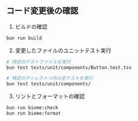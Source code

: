 ## コード変更後の確認

1. ビルドの確認
```bash
bun run build
```

2. 変更したファイルのユニットテスト実行
```bash
# 特定のテストファイルを実行
bun test tests/unit/components/Button.test.tsx

# 特定のディレクトリ内の全テストを実行
bun test tests/unit/components/
```

3. リントとフォーマットの確認
```bash
bun run biome:check
bun run biome:format
